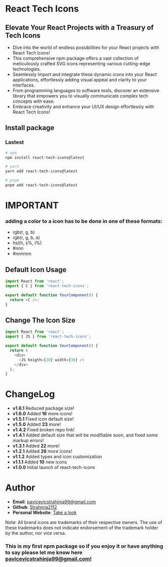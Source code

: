 # React Tech Icons

## Elevate Your React Projects with a Treasury of Tech Icons

- Dive into the world of endless possibilities for your React projects with React Tech Icons!
- This comprehensive npm package offers a vast collection of meticulously crafted SVG icons representing various cutting-edge technologies.
- Seamlessly import and integrate these dynamic icons into your React applications, effortlessly adding visual appeal and clarity to your interfaces.
- From programming languages to software tools, discover an extensive library that empowers you to visually communicate complex tech concepts with ease.
- Embrace creativity and enhance your UI/UX design effortlessly with React Tech Icons!

## Install package

### Lastest

```bash
# npm
npm install react-tech-icons@latest

# yarn
yarn add react-tech-icons@latest

# pnpm
pnpm add react-tech-icons@latest
```

# IMPORTANT

### adding a color to a icon has to be done in one of these formats:

- rgb(r, g, b)
- rgb(r, g, b, a)
- hsl(h, s%, l%)
- #nnn
- #nnnnnn

## Default Icon Usage

```typescript
import React from 'react';
import { C } from 'react-tech-icons';

export default function YourComponent() {
  return <C />;
}
```

## Change The Icon Size

```typescript
import React from 'react';
import { JS } from 'react-tech-icons';

export default function YourComponent() {
  return (
    <div>
      <JS heigth={30} width={30} />
    </div>
  );
}
```

# ChangeLog

- **v1.6.1** Reduced package size!
- **v1.6.0** Added **16** more icons!
- **v1.5.1** Fixed icon default size!
- **v1.5.0** Added **23** more!
- **v1.4.2** Fixed broken repo link!
- **v1.4.1** Added default size that will be modifiable soon, and fixed some markup errors!
- **v1.3.1** Added **22** more!
- **v1.2.1** Added **26** more icons!
- **v1.1.2** Added types and icon customization
- **v1.1.1** Added **10** new icons
- **v1.0.0** Initial launch of react-tech-icons

# Author

- **Email**: [pavicevicstrahinja99@gmail.com](mailto:pavicevicstrahinja99@gmail.com)
- **Github**: [Strahinja2112](https://github.com/Strahinja2112)
- **Personal Website**: [Take a look](https://portfolio-strahinja2112.vercel.app)

Note: All brand icons are trademarks of their respective owners. The use of these trademarks does not indicate endorsement of the trademark holder by the author, nor vice versa.

### This is my first npm package so if you enjoy it or have anything to say please let me know here [pavicevicstrahinja99@gmail.com!](mailto:pavicevicstrahinja99@gmail.com)
